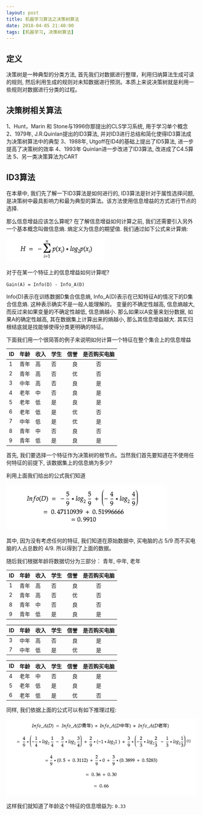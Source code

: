 ```yaml
---
layout: post
title: 机器学习算法之决策树算法
date: 2018-04-05 21:40:00
tags: [机器学习, 决策树算法]
---
```


## 定义

决策树是一种典型的分类方法, 首先我们对数据进行整理，利用归纳算法生成可读的规则, 然后利用生成的规则对未知数据进行预测。本质上来说决策树就是利用一些规则对数据进行分类的过程。

## 决策树相关算法

1、Hunt，Marin 和 Stone与1996你那提出的CLS学习系统, 用于学习单个概念
2、1979年, J.R.Quinlan提出的ID3算法, 并对ID3进行总结和简化使得ID3算法成为决策树算法中的典型
3、1988年, Utgoff在ID4的基础上提出了ID5算法, 进一步提高了决策树的效率
4、1993年 Quinlan进一步改进了ID3算法, 改进成了C4.5算法
5、另一类决策算法为CART

## ID3算法

在本章中, 我们先了解一下ID3算法是如何进行的, ID3算法是针对于属性选择问题, 是决策树中最具影响力和最为典型的算法。该方法使用信息增益的方式进行节点的选择.

那么信息增益应该怎么算呢? 在了解信息增益如何计算之前, 我们还需要引入另外一个基本概念叫做信息熵. 熵定义为信息的期望值. 我们通过如下公式来计算熵:

![香农熵计算公式](/assets/images/2018-04-05-machine-learning-entropy.png)

对于在某一个特征上的信息增益如何计算呢?

    Gain(A) = Info(D) - Info_A(D)

Info(D)表示在训练数据D集合信息熵, Info_A(D)表示在已知特征A的情况下的D集合信息熵. 这种表示确实不是一般人能理解的。
变量的不确定性越高, 信息熵越大, 而反过来如果变量的不确定性越低, 信息熵越小. 那么如果以A变量来划分数据, 如果A的确定性越高, 其在数据集上计算出来的熵越小, 那么其信息增益越大. 其实归根结底就是找能够使得分类更明确的特征。

下面我们用一个很简答的例子来说明如何计算一个特征在整个集合上的信息增益

| ID  |年龄    | 收入  | 学生 | 信誉| 是否购买电脑  |
| -   |-----  | ----  | ----| -: | :----: |
| 1   |青年    | 高    | 否  | 良  |  否  |
| 2   |青年    | 高    | 否  | 优  |  否  |
| 3   |中年    | 高    | 否  | 良  |  是  |
| 4   |老年    | 中    | 否  | 良  |  是  |
| 5   |老年    | 低    | 是  | 良  |  是  |
| 6   |老年    | 低    | 是  | 优  |  否  |
| 7   |中年    | 低    | 是  | 优  |  是  |
| 8   |青年    | 中    | 否  | 良  |  否  |
| 9   |青年    | 低    | 是  | 良  |  是  |

首先, 我们要选择一个特征作为决策树的根节点。当然我们首先要知道在不使用任何特征的前提下, 该数据集上的信息熵为多少?

利用上面我们给出的公式我们知道

![原始数据的信息熵](/assets/images/2018-04-05-machine-learning-info-d.png)

其中, 因为没有考虑任何的特征, 我们知道在原始数据中, 买电脑的占 5/9 而不买电脑的人占总数的 4/9. 所以得到了上面的数据。

随后我们根据年龄将数据切分为三部分： 青年, 中年, 老年

| ID  |年龄    | 收入  | 学生 | 信誉| 是否购买电脑  |
| -   |-----  | ----  | ----| -: | :----: |
| 1   |青年    | 高    | 否  | 良  |  否  |
| 2   |青年    | 高    | 否  | 优  |  否  |
| 8   |青年    | 中    | 否  | 良  |  否  |
| 9   |青年    | 低    | 是  | 良  |  是  |

| ID  |年龄    | 收入  | 学生 | 信誉| 是否购买电脑  |
| -   |-----  | ----  | ----| -: | :----: |
| 3   |中年    | 高    | 否  | 良  |  是  |
| 7   |中年    | 低    | 是  | 优  |  是  |

| ID  |年龄    | 收入  | 学生 | 信誉| 是否购买电脑  |
| -   |-----  | ----  | ----| -: | :----: |
| 4   |老年    | 中    | 否  | 良  |  是  |
| 5   |老年    | 低    | 是  | 良  |  是  |
| 6   |老年    | 低    | 是  | 优  |  否  |

同样, 我们依据上面的公式可以有如下推理过程:

![以年龄来分类计算得出的信息熵](/assets/images/2018-04-05-machine-learning-info-a.png)

这样我们就知道了年龄这个特征的信息增益为: ```0.33```

